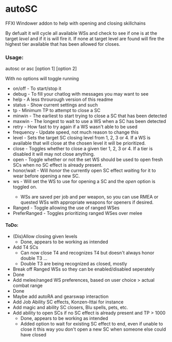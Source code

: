 # autoSC
FFXI Windower addon to help with opening and closing skillchains

By defualt it will cycle all available WSs and check to see if one is at the target *level* and if it is will fire it. If none at target level are found will fire the highest tier available that has been allowed for closes.  

### Usage:
autosc or asc [option 1] [option 2]

With no options will toggle running
* on/off - To start/stop it 
* debug - To fill your chatlog with messages you may want to see
* help - A less throurough version of this readme
* status - Show current settings and such
* tp <number> - Minimum TP to attempt to close a SC
* minwin <number> - The earliest to start trying to close a SC that has been detected
* maxwin <number> - The longest to wait to use a WS when a SC has been detected
* retry <number> - How fast to try again if a WS wasn't able to be used
* frequency <number> - Update speed, not much reason to change this
* level <number> - Sets the target SC closing level from 1, 2, 3 or 4. If a WS is available that will close at the chosen level it will be prioritized.
* close <number> - Toggles whether to close a given tier 1, 2, 3 or 4. If a tier is disabled it will may not close anything.
* open - Toggle whether or not the set WS should be used to open fresh SCs when no SC effect is already present.
* honor/wait - Will *honor* the currently open SC effect *wait*ing for it to wear before opening a new SC.
* ws <ws name> - Will set the WS to use for opening a SC and the _open_ option is toggled on.
  * WSs are saved per job and per weapon, so you can use RMEA or quested WSs with appropriate weapons for openers if desired.
* Ranged - Toggle allowing the use of ranged WSes
* PreferRanged - Toggles prioritizing ranged WSes over melee

#### ToDo:
* (Dis)Allow closing given levels
  * Done, appears to be working as intended
* Add T4 SCs
  * Can now close T4 and recognizes T4 but doesn't always honor double T3 ...
  * Double T3 are being recognized as closed, mostly
* Break off Ranged WSs so they can be enabled/disabled seperately
 * Done
* Add melee/ranged WS preferences, based on user choice > actual combat range
 * Done
* Maybe add autoRA and gearswap interaction
* Add Job Ability SC effects, Konzen-Ittai for instance
* Add magic and ability SC closers, Blu spells, pets, etc.
* Add ability to open SCs if no SC effect is already present and TP > 1000 
  * Done, appears to be working as intended
  * Added option to wait for existing SC effect to end, even if unable to close it this way you don't open a new SC when someone else could have closed